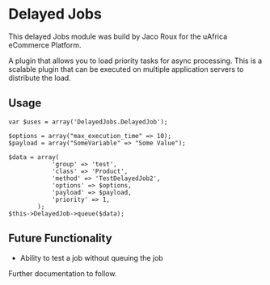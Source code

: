 Delayed Jobs
=================
This delayed Jobs module was build by Jaco Roux for the uAfrica eCommerce Platform.

A plugin that allows you to load priority tasks for async processing. This is a scalable plugin that can be executed on multiple application servers to distribute the load.

Usage
-------------
    var $uses = array('DelayedJobs.DelayedJob');

    $options = array("max_execution_time" => 10);
    $payload = array("SomeVariable" => "Some Value");

    $data = array(
                'group' => 'test',
                'class' => 'Product',
                'method' => 'TestDelayedJob2',
                'options' => $options,
                'payload' => $payload,
                'priority' => 1,
            );
    $this->DelayedJob->queue($data);

Future Functionality
-------------
* Ability to test a job without queuing the job


Further documentation to follow.